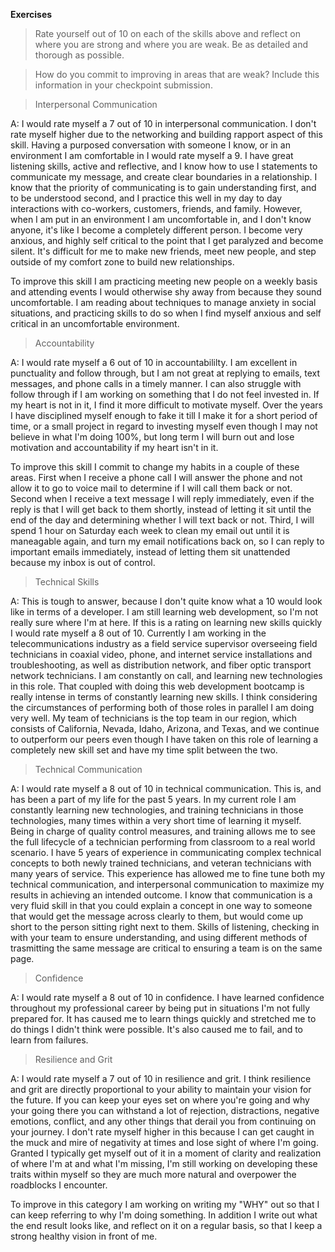 **Exercises**

> Rate yourself out of 10 on each of the skills above and reflect on where you are strong and where you are weak. Be as detailed and thorough as possible.

> How do you commit to improving in areas that are weak? Include this information in your checkpoint submission.

> Interpersonal Communication

A: I would rate myself a 7 out of 10 in interpersonal communication. I don't rate myself higher due to the networking and building rapport aspect of this skill. Having a purposed conversation with someone I know, or in an environment I am comfortable in I would rate myself a 9. I have great listening skills, active and reflective, and I know how to use I statements to communicate my message, and create clear boundaries in a relationship. I know that the priority of communicating is to gain understanding first, and to be understood second, and I practice this well in my day to day interactions with co-workers, customers, friends, and family. However, when I am put in an environment I am uncomfortable in, and I don't know anyone, it's like I become a completely different person. I become very anxious, and highly self critical to the point that I get paralyzed and become silent. It's difficult for me to make new friends, meet new people, and step outside of my comfort zone to build new relationships. 

To improve this skill I am practicing meeting new people on a weekly basis and attending events I would otherwise shy away from because they sound uncomfortable. I am reading about techniques to manage anxiety in social situations, and practicing skills to do so when I find myself anxious and self critical in an uncomfortable environment. 

> Accountability

A: I would rate myself a 6 out of 10 in accountabililty. I am excellent in punctuality and follow through, but I am not great at replying to emails, text messages, and phone calls in a timely manner. I can also struggle with follow through if I am working on something that I do not feel invested in. If my heart is not in it, I find it more difficult to motivate myself. Over the years I have disciplined myself enough to fake it till I make it for a short period of time, or a small project in regard to investing myself even though I may not believe in what I'm doing 100%, but long term I will burn out and lose motivation and accountability if my heart isn't in it. 

To improve this skill I commit to change my habits in a couple of these areas. First when I receive a phone call I will answer the phone and not allow it to go to voice mail to determine if I will call them back or not. Second when I receive a text message I will reply immediately, even if the reply is that I will get back to them shortly, instead of letting it sit until the end of the day and determining whether I will text back or not. Third, I will spend 1 hour on Saturday each week to clean my email out until it is maneagable again, and turn my email notifications back on, so I can reply to important emails immediately, instead of letting them sit unattended because my inbox is out of control.

> Technical Skills

A: This is tough to answer, because I don't quite know what a 10 would look like in terms of a developer. I am still learning web development, so I'm not really sure where I'm at here. If this is a rating on learning new skills quickly I would rate myself a 8 out of 10. Currently I am working in the telecommunications industry as a field service supervisor overseeing field technicians in coaxial video, phone, and internet service installations and troubleshooting, as well as distribution network, and fiber optic transport network technicians. I am constantly on call, and learning new technologies in this role. That coupled with doing this web development bootcamp is really intense in terms of constantly learning new skills. I think considering the circumstances of performing both of those roles in parallel I am doing very well. My team of technicians is the top team in our region, which consists of California, Nevada, Idaho, Arizona, and Texas, and we continue to outperform our peers even though I have taken on this role of learning a completely new skill set and have my time split between the two.

> Technical Communication

A: I would rate myself a 8 out of 10 in technical communication. This is, and has been a part of my life for the past 5 years. In my current role I am constantly learning new technologies, and training technicians in those technologies, many times within a very short time of learning it myself. Being in charge of quality control measures, and training allows me to see the full lifecycle of a technician performing from classroom to a real world scenario. I have 5 years of experience in communicating complex technical concepts to both newly trained technicians, and veteran technicians with many years of service. This experience has allowed me to fine tune both my technical communication, and interpersonal communication to maximize my results in achieving an intended outcome. I know that communication is a very fluid skill in that you could explain a concept in one way to someone that would get the message across clearly to them, but would come up short to the person sitting right next to them. Skills of listening, checking in with your team to ensure understanding, and using different methods of trasmitting the same message are critical to ensuring a team is on the same page. 

> Confidence

A: I would rate myself a 8 out of 10 in confidence. I have learned confidence throughout my professional career by being put in situations I'm not fully prepared for. It has caused me to learn things quickly and stretched me to do things I didn't think were possible. It's also caused me to fail, and to learn from failures. 

> Resilience and Grit

A: I would rate myself a 7 out of 10 in resilience and grit. I think resilience and grit are directly proportional to your ability to maintain your vision for the future. If you can keep your eyes set on where you're going and why your going there you can withstand a lot of rejection, distractions, negative emotions, conflict, and any other things that derail you from continuing on your journey. I don't rate myself higher in this because I can get caught in the muck and mire of negativity at times and lose sight of where I'm going. Granted I typically get myself out of it in a moment of clarity and realization of where I'm at and what I'm missing, I'm still working on developing these traits within myself so they are much more natural and overpower the roadblocks I encounter. 

To improve in this category I am working on writing my "WHY" out so that I can keep referring to why I'm doing something. In addition I write out what the end result looks like, and reflect on it on a regular basis, so that I keep a strong healthy vision in front of me. 